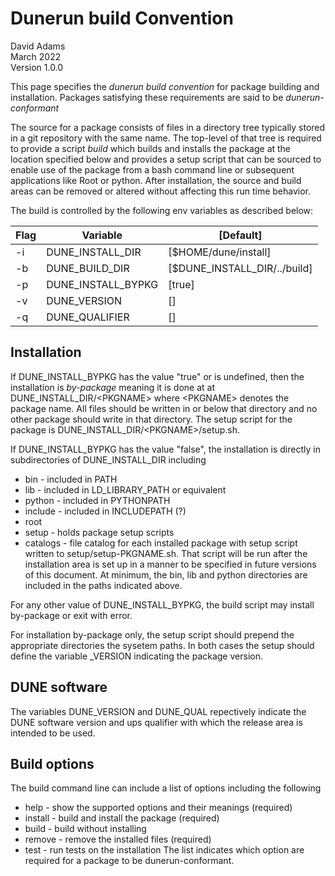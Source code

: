 # Dunerun build Convention

David Adams  
March 2022  
Version 1.0.0

This page specifies the *dunerun build convention* for package building and installation.
Packages satisfying these requirements are said to be *dunerun-conformant*

The source for a package consists of files in a directory tree typically stored in a git
repository with the same name.
The top-level of that tree is required to provide a script *build* which builds and installs
the package at the location specified below and provides a setup script that can be sourced
to enable use of the package from a bash command line or subsequent applications like Root
or python.
After installation, the source and build areas can be removed or altered without affecting
this run time behavior.

The build is controlled by the following env variables as described below:

| Flag |   Variable |              [Default] |
|-----|---|---|
|  -i | DUNE_INSTALL_DIR   |  [$HOME/dune/install] |
|  -b | DUNE_BUILD_DIR     |  [$DUNE_INSTALL_DIR/../build]
|  -p | DUNE_INSTALL_BYPKG |  [true]
|  -v | DUNE_VERSION       |  [<undefined>]
|  -q | DUNE_QUALIFIER      |  [<undefined>]

## Installation

If DUNE_INSTALL_BYPKG has the value "true" or is undefined, then the installation is
*by-package* meaning it is done at 
at DUNE_INSTALL_DIR/\<PKGNAME> where \<PKGNAME> denotes the package name.
All files should be written in or below that directory and no other package should
write in that directory. The setup script for the package is
DUNE_INSTALL_DIR/\<PKGNAME>/setup.sh.

If DUNE_INSTALL_BYPKG has the value "false", the installation is directly in
subdirectories of DUNE_INSTALL_DIR including
* bin - included in PATH
* lib - included in LD_LIBRARY_PATH or equivalent
* python - included in PYTHONPATH
* include - included in INCLUDEPATH (?) 
* root
* setup - holds package setup scripts
* catalogs - file catalog for each installed package
with setup script written to setup/setup-PKGNAME.sh. That script will be run after
the installation area is set up in a manner to be specified in future versions of
this document. At minimum, the bin, lib and python directories are included in the
paths indicated above.

For any other value of DUNE_INSTALL_BYPKG, the build script may install by-package
or exit with error.
  
For installation by-package only, the setup script should prepend the appropriate
directories the sysetem paths. In both cases the setup should define the variable
<PKGNAME>_VERSION indicating the package version.
  
## DUNE software
The variables DUNE_VERSION and DUNE_QUAL repectively indicate the DUNE software
version and ups qualifier with which the release area is intended to be used.
  
## Build options
The build command line can include a list of options including the following
* help - show the supported options and their meanings (required)
* install - build and install the package (required)
* build - build without installing
* remove - remove the installed files (required)
* test - run tests on the installation
The list indicates which option are required for a package to be dunerun-conformant.

